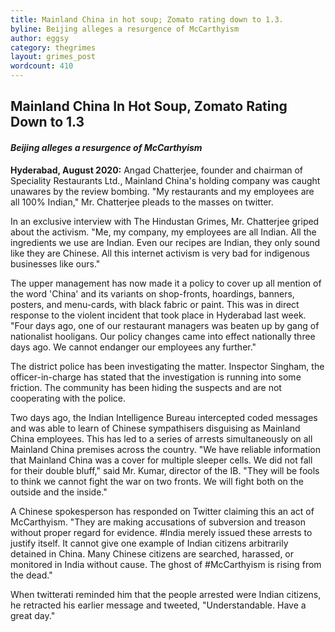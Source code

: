 ```yaml
---
title: Mainland China in hot soup; Zomato rating down to 1.3.
byline: Beijing alleges a resurgence of McCarthyism
author: eggsy
category: thegrimes
layout: grimes_post
wordcount: 410
---
```


## Mainland China In Hot Soup, Zomato Rating Down to 1.3

#### *Beijing alleges a resurgence of McCarthyism*

**Hyderabad, August 2020:** Angad Chatterjee, founder and chairman of Speciality Restaurants Ltd., Mainland China's holding company was caught unawares by the review bombing. "My restaurants and my employees are all 100% Indian," Mr. Chatterjee pleads to the masses on twitter.

In an exclusive interview with The Hindustan Grimes, Mr. Chatterjee griped about the activism. "Me, my company, my employees are all Indian. All the ingredients we use are Indian. Even our recipes are Indian, they only sound like they are Chinese. All this internet activism is very bad for indigenous businesses like ours."

The upper management has now made it a policy to cover up all mention of the word 'China' and its variants on shop-fronts, hoardings, banners, posters, and menu-cards, with black fabric or paint. This was in direct response to the violent incident that took place in Hyderabad last week. "Four days ago, one of our restaurant managers was beaten up by gang of nationalist hooligans. Our policy changes came into effect nationally three days ago. We cannot endanger our employees any further."

The district police has been investigating the matter. Inspector Singham, the officer-in-charge has stated that the investigation is running into some friction. The community has been hiding the suspects and are not cooperating with the police.

Two days ago, the Indian Intelligence Bureau intercepted coded messages and was able to learn of Chinese sympathisers disguising as Mainland China employees. This has led to a series of arrests simultaneously on all Mainland China premises across the country. "We have reliable information that Mainland China was a cover for multiple sleeper cells. We did not fall for their double bluff," said Mr. Kumar, director of the IB. "They will be fools to think we cannot fight the war on two fronts. We will fight both on the outside and the inside."

A Chinese spokesperson has responded on Twitter claiming this an act of McCarthyism. "They are making accusations of subversion and treason without proper regard for evidence. #India merely issued these arrests to justify itself. It cannot give one example of Indian citizens arbitrarily detained in China. Many Chinese citizens are searched, harassed, or monitored in India without cause. The ghost of #McCarthyism is rising from the dead."

When twitterati reminded him that the people arrested were Indian citizens, he retracted his earlier message and tweeted, "Understandable. Have a great day."